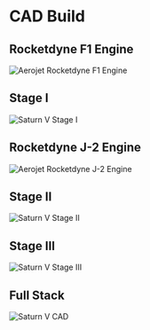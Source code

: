 # CAD Build
## Rocketdyne F1 Engine
![Aerojet Rocketdyne F1 Engine](https://github.com/Hunter-Rohovit/Rubik-s-Cube-Simulator/assets/105554281/65cddd50-6d3a-4cd3-a34d-92c5704b5166) <br>
## Stage I
![Saturn V Stage I](https://github.com/Hunter-Rohovit/Rubik-s-Cube-Simulator/assets/105554281/402a6c4a-223f-45c1-91af-e00f630fd285)<br>
## Rocketdyne J-2 Engine
![Aerojet Rocketdyne J-2 Engine](https://github.com/Hunter-Rohovit/Rubik-s-Cube-Simulator/assets/105554281/cdd99cef-4877-41a1-8341-7fa6af994471)<br>
## Stage II
![Saturn V Stage II](https://github.com/Hunter-Rohovit/Rubik-s-Cube-Simulator/assets/105554281/cd07288c-44ef-4c53-a033-7fc8bc3090a0)<br>
## Stage III
![Saturn V Stage III](https://github.com/Hunter-Rohovit/Rubik-s-Cube-Simulator/assets/105554281/67388c02-5525-4400-94ed-9a24859747c6)<br>
## Full Stack
![Saturn V CAD](https://github.com/Hunter-Rohovit/Rubik-s-Cube-Simulator/assets/105554281/aa84f8f1-52d4-4ff5-a35d-7f716656a711)<br>
